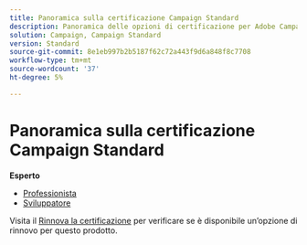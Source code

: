 ```yaml
---
title: Panoramica sulla certificazione Campaign Standard
description: Panoramica delle opzioni di certificazione per Adobe Campaign Standard
solution: Campaign, Campaign Standard
version: Standard
source-git-commit: 8e1eb997b2b5187f62c72a443f9d6a848f8c7708
workflow-type: tm+mt
source-wordcount: '37'
ht-degree: 5%

---
```


# Panoramica sulla certificazione Campaign Standard

**Esperto**

* [Professionista](/help/certifications/acs/acs-e-business.md) <!--AD0-E307-->
* [Sviluppatore](/help/certifications/acs/acs-e-developer.md) <!--AD0-E306-->

Visita il [Rinnova la certificazione](/help/certifications/renew.md) per verificare se è disponibile un’opzione di rinnovo per questo prodotto.
